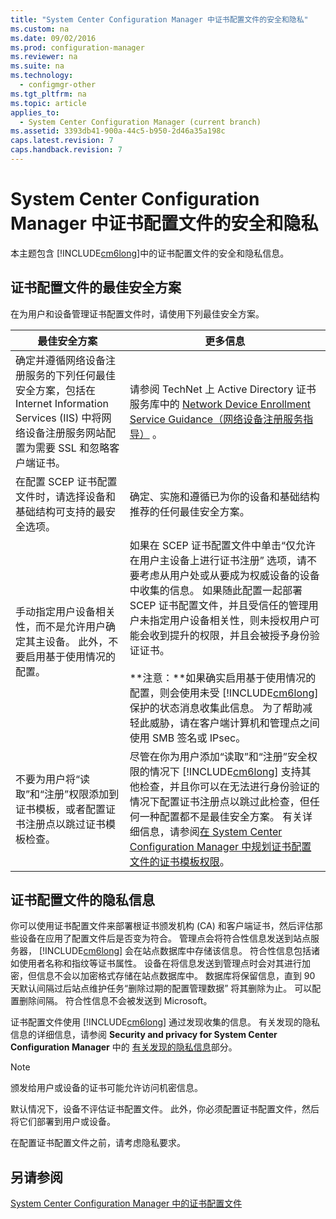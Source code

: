```yaml
---
title: "System Center Configuration Manager 中证书配置文件的安全和隐私"
ms.custom: na
ms.date: 09/02/2016
ms.prod: configuration-manager
ms.reviewer: na
ms.suite: na
ms.technology: 
  - configmgr-other
ms.tgt_pltfrm: na
ms.topic: article
applies_to: 
  - System Center Configuration Manager (current branch)
ms.assetid: 3393db41-900a-44c5-b950-2d46a35a198c
caps.latest.revision: 7
caps.handback.revision: 7
---
```

# System Center Configuration Manager 中证书配置文件的安全和隐私
本主题包含 [!INCLUDE[cm6long](../LocTest/includes/cm6long_md.md)]中的证书配置文件的安全和隐私信息。  
  
##  <a name="BKMK_Security_RemoteConnections"></a> 证书配置文件的最佳安全方案  
 在为用户和设备管理证书配置文件时，请使用下列最佳安全方案。  
  
|最佳安全方案|更多信息|  
|----------------------------|----------------------|  
|确定并遵循网络设备注册服务的下列任何最佳安全方案，包括在 Internet Information Services (IIS) 中将网络设备注册服务网站配置为需要 SSL 和忽略客户端证书。|请参阅 TechNet 上 Active Directory 证书服务库中的 [Network Device Enrollment Service Guidance（网络设备注册服务指导）](http://go.microsoft.com/fwlink/p/?LinkId=309016) 。|  
|在配置 SCEP 证书配置文件时，请选择设备和基础结构可支持的最安全选项。|确定、实施和遵循已为你的设备和基础结构推荐的任何最佳安全方案。|  
|手动指定用户设备相关性，而不是允许用户确定其主设备。 此外，不要启用基于使用情况的配置。|如果在 SCEP 证书配置文件中单击“仅允许在用户主设备上进行证书注册”  选项，请不要考虑从用户处或从要成为权威设备的设备中收集的信息。 如果随此配置一起部署 SCEP 证书配置文件，并且受信任的管理用户未指定用户设备相关性，则未授权用户可能会收到提升的权限，并且会被授予身份验证证书。<br /><br /> **注意：**如果确实启用基于使用情况的配置，则会使用未受 [!INCLUDE[cm6long](../LocTest/includes/cm6long_md.md)] 保护的状态消息收集此信息。 为了帮助减轻此威胁，请在客户端计算机和管理点之间使用 SMB 签名或 IPsec。|  
|不要为用户将“读取”和“注册”权限添加到证书模板，或者配置证书注册点以跳过证书模板检查。|尽管在你为用户添加“读取”和“注册”安全权限的情况下 [!INCLUDE[cm6long](../LocTest/includes/cm6long_md.md)] 支持其他检查，并且你可以在无法进行身份验证的情况下配置证书注册点以跳过此检查，但任何一种配置都不是最佳安全方案。 有关详细信息，请参阅[在 System Center Configuration Manager 中规划证书配置文件的证书模板权限](../LocTest/Planning-for-certificate-template-permissions-for-certificate-profiles-in-System-Center-Configuration-Manager.md)。|  
  
## 证书配置文件的隐私信息  
 你可以使用证书配置文件来部署根证书颁发机构 (CA) 和客户端证书，然后评估那些设备在应用了配置文件后是否变为符合。 管理点会将符合性信息发送到站点服务器， [!INCLUDE[cm6long](../LocTest/includes/cm6long_md.md)] 会在站点数据库中存储该信息。 符合性信息包括诸如使用者名称和指纹等证书属性。 设备在将信息发送到管理点时会对其进行加密，但信息不会以加密格式存储在站点数据库中。 数据库将保留信息，直到 90 天默认间隔过后站点维护任务“删除过期的配置管理数据”  将其删除为止。 可以配置删除间隔。 符合性信息不会被发送到 Microsoft。  
  
 证书配置文件使用 [!INCLUDE[cm6long](../LocTest/includes/cm6long_md.md)] 通过发现收集的信息。 有关发现的隐私信息的详细信息，请参阅 **Security and privacy for System Center Configuration Manager** 中的 [有关发现的隐私信息](../LocTest/Security-and-privacy-for-System-Center-Configuration-Manager.md)部分。  
  
> [!NOTE]  
>  颁发给用户或设备的证书可能允许访问机密信息。  
  
 默认情况下，设备不评估证书配置文件。 此外，你必须配置证书配置文件，然后将它们部署到用户或设备。  
  
 在配置证书配置文件之前，请考虑隐私要求。  
  
## 另请参阅  
 [System Center Configuration Manager 中的证书配置文件](../LocTest/Certificate-profiles-in-System-Center-Configuration-Manager.md)